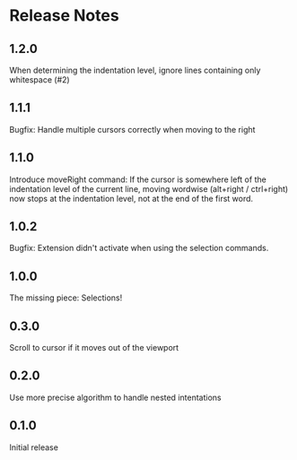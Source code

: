 # Release Notes

## 1.2.0

When determining the indentation level, ignore lines containing only whitespace (#2)

## 1.1.1

Bugfix: Handle multiple cursors correctly when moving to the right

## 1.1.0

Introduce moveRight command: If the cursor is somewhere left of the indentation level of the current line, moving wordwise (alt+right / ctrl+right) now stops at the indentation level,
not at the end of the first word.

## 1.0.2

Bugfix: Extension didn't activate when using the selection commands.

## 1.0.0

The missing piece: Selections!

## 0.3.0

Scroll to cursor if it moves out of the viewport

## 0.2.0

Use more precise algorithm to handle nested intentations

## 0.1.0

Initial release

